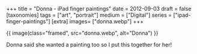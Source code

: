 +++
title = "Donna - iPad finger paintings"
date = 2012-09-03
draft =  false
[taxonomies]
tags = ["art", "portrait"]
medium = ["Digital"]
series = ["ipad-finger-paintings"]
[extra]
images= ["donna.webp"]
+++

{{ image(class="framed", src="donna.webp", alt="Donna") }}

Donna said she wanted a painting too so I put this together for her!
